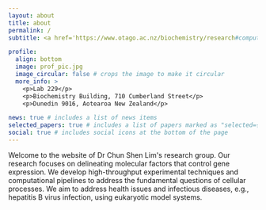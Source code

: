 ```yaml
---
layout: about
title: about
permalink: /
subtitle: <a href='https://www.otago.ac.nz/biochemistry/research#computational-molecular-biology'>Department of Biochemistry, University of Otago</a>.

profile:
  align: bottom
  image: prof_pic.jpg
  image_circular: false # crops the image to make it circular
  more_info: >
    <p>Lab 229</p>
    <p>Biochemistry Building, 710 Cumberland Street</p>
    <p>Dunedin 9016, Aotearoa New Zealand</p>

news: true # includes a list of news items
selected_papers: true # includes a list of papers marked as "selected={true}"
social: true # includes social icons at the bottom of the page
---
```

Welcome to the website of Dr Chun Shen Lim's research group. Our research focuses on delineating molecular factors that control gene expression. We develop high-throughput experimental techniques and computational pipelines to address the fundamental questions of cellular processes. We aim to address health issues and infectious diseases, e.g., hepatitis B virus infection, using eukaryotic model systems.
